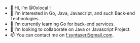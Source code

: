 - 👋 Hi, I’m @0xlocal !
- 👀 I’m interested in Go, Java, Javascript, and such Back-end Technologies.
- 🌱 I’m currently learning Go for back-end services.
- 💞️ I’m looking to collaborate on Java or Javascript Project.
- 📫 You can contact me on f.syntaxer@gmail.com.

<!---
0xlocal/0xlocal is a ✨ special ✨ repository because its `README.md` (this file) appears on your GitHub profile.
You can click the Preview link to take a look at your changes.
--->
